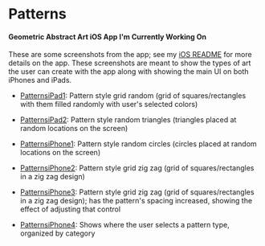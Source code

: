 #  Patterns

#### Geometric Abstract Art iOS App I'm Currently Working On

These are some screenshots from the app; see my [iOS README](../README.md) for more details on the app. These screenshots are meant to show the types of art the user can create with the app along with showing the main UI on both iPhones and iPads.

- [PatternsiPad1](PatternsiPad1): Pattern style grid random (grid of squares/rectangles with them filled randomly with user's selected colors)
- [PatternsiPad2](PatternsiPad2): Pattern style random triangles (triangles placed at random locations on the screen)

- [PatternsiPhone1](PatternsiPhone1): Pattern style random circles (circles placed at random locations on the screen)
- [PatternsiPhone2](PatternsiPhone2): Pattern style grid zig zag (grid of squares/rectangles in a zig zag design)
- [PatternsiPhone3](PatternsiPhone3): Pattern style grid zig zag (grid of squares/rectangles in a zig zag design); has the pattern's spacing increased, showing the effect of adjusting that control
- [PatternsiPhone4](PatternsiPhone4): Shows where the user selects a pattern type, organized by category


